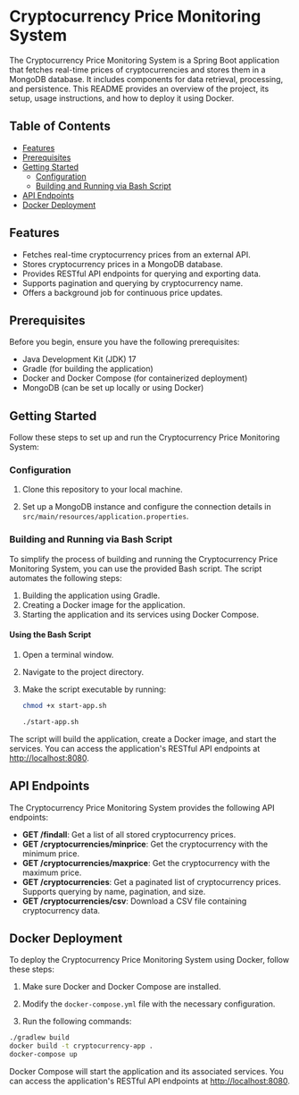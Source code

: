 # Cryptocurrency Price Monitoring System

The Cryptocurrency Price Monitoring System is a Spring Boot application that fetches real-time prices of cryptocurrencies and stores them in a MongoDB database. It includes components for data retrieval, processing, and persistence. This README provides an overview of the project, its setup, usage instructions, and how to deploy it using Docker.

## Table of Contents

- [Features](#features)
- [Prerequisites](#prerequisites)
- [Getting Started](#getting-started)
    - [Configuration](#configuration)
    - [Building and Running via Bash Script](#building-and-running-via-bash-script)
- [API Endpoints](#api-endpoints)
- [Docker Deployment](#docker-deployment)

## Features

- Fetches real-time cryptocurrency prices from an external API.
- Stores cryptocurrency prices in a MongoDB database.
- Provides RESTful API endpoints for querying and exporting data.
- Supports pagination and querying by cryptocurrency name.
- Offers a background job for continuous price updates.

## Prerequisites

Before you begin, ensure you have the following prerequisites:

- Java Development Kit (JDK) 17
- Gradle (for building the application)
- Docker and Docker Compose (for containerized deployment)
- MongoDB (can be set up locally or using Docker)

## Getting Started

Follow these steps to set up and run the Cryptocurrency Price Monitoring System:

### Configuration

1. Clone this repository to your local machine.

2. Set up a MongoDB instance and configure the connection details in `src/main/resources/application.properties`.

### Building and Running via Bash Script

To simplify the process of building and running the Cryptocurrency Price Monitoring System, you can use the provided Bash script. The script automates the following steps:

1. Building the application using Gradle.
2. Creating a Docker image for the application.
3. Starting the application and its services using Docker Compose.

#### Using the Bash Script

1. Open a terminal window.

2. Navigate to the project directory.

3. Make the script executable by running:

   ```bash
   chmod +x start-app.sh
   ```
   ```bash
   ./start-app.sh
   ```
The script will build the application, create a Docker image, and start the services. You can access the application's RESTful API endpoints at [http://localhost:8080](http://localhost:8080).

## API Endpoints

The Cryptocurrency Price Monitoring System provides the following API endpoints:

- **GET /findall**: Get a list of all stored cryptocurrency prices.
- **GET /cryptocurrencies/minprice**: Get the cryptocurrency with the minimum price.
- **GET /cryptocurrencies/maxprice**: Get the cryptocurrency with the maximum price.
- **GET /cryptocurrencies**: Get a paginated list of cryptocurrency prices. Supports querying by name, pagination, and size.
- **GET /cryptocurrencies/csv**: Download a CSV file containing cryptocurrency data.


## Docker Deployment

To deploy the Cryptocurrency Price Monitoring System using Docker, follow these steps:

1. Make sure Docker and Docker Compose are installed.

2. Modify the `docker-compose.yml` file with the necessary configuration.

3. Run the following commands:

 ```bash
 ./gradlew build
 docker build -t cryptocurrency-app .
 docker-compose up
```

Docker Compose will start the application and its associated services. You can access the application's RESTful API endpoints at [http://localhost:8080](http://localhost:8080).






